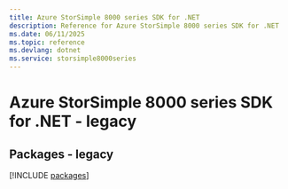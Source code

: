 ```yaml
---
title: Azure StorSimple 8000 series SDK for .NET
description: Reference for Azure StorSimple 8000 series SDK for .NET
ms.date: 06/11/2025
ms.topic: reference
ms.devlang: dotnet
ms.service: storsimple8000series
---
```

# Azure StorSimple 8000 series SDK for .NET - legacy
## Packages - legacy
[!INCLUDE [packages](storsimple-8000-series-index.md)]